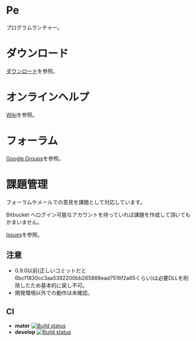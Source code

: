 # Pe

プログラムランチャー。


# ダウンロード

[ダウンロード](https://bitbucket.org/sk_0520/pe/downloads)を参照。


# オンラインヘルプ

[Wiki](https://bitbucket.org/sk_0520/pe/wiki/Home)を参照。


# フォーラム

[Google Groups](https://groups.google.com/d/forum/pe_development)を参照。


# 課題管理

フォーラムやメールでの意見を課題として対応しています。

Bitbucket へログイン可能なアカウントを持っていれば課題を作成して頂いてもかまいません。

[Issues](https://bitbucket.org/sk_0520/pe/issues?status=new&status=open)を参照。


## 注意

* 0.9.0以前(正しいコミットだと6bcf1830cc3aa5392200bb285888ead7516f2a65くらい)は必要DLLを削除したため基本的に戻し不可。
* 開発環境以外での動作は未確認。


## CI

 * **mater** [![Build status](https://ci.appveyor.com/api/projects/status/5pxaya16d6afx9df/branch/master?svg=true)](https://ci.appveyor.com/project/sk_0520/pe/branch/master)
 * **develop** [![Build status](https://ci.appveyor.com/api/projects/status/5pxaya16d6afx9df/branch/develop?svg=true)](https://ci.appveyor.com/project/sk_0520/pe/branch/develop)

